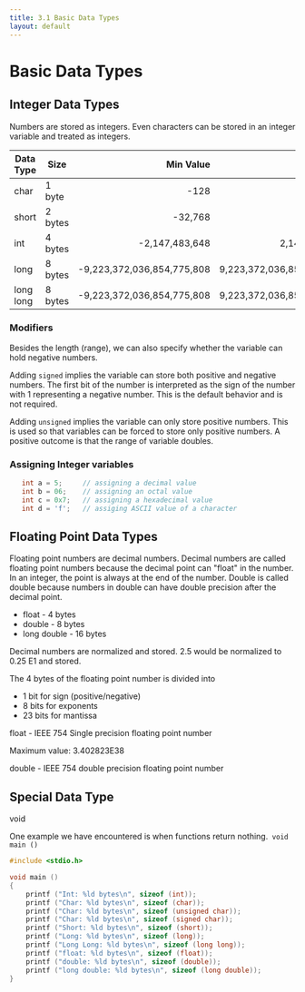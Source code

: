 ```yaml
---
title: 3.1 Basic Data Types
layout: default
---
```


# Basic Data Types

## Integer Data Types

Numbers are stored as integers. Even characters can be stored in an integer variable and treated as integers.

| Data Type  | Size      | Min Value                  | Max Value                 |
|-------------|----------|---------------------------:|--------------------------:|
| char        | 1 byte   | -128                       | 127                       |
| short       | 2 bytes  | -32,768                    | 32,767                    |
| int         | 4 bytes  | -2,147,483,648             | 2,147,483,647             |
| long        | 8 bytes  | -9,223,372,036,854,775,808 | 9,223,372,036,854,775,807 |
| long long   | 8 bytes  | -9,223,372,036,854,775,808 | 9,223,372,036,854,775,807 |


### Modifiers
Besides the length (range), we can also specify whether the variable can hold negative numbers.

Adding ```signed``` implies the variable can store both positive and negative numbers. The first bit of the number is interpreted as the sign of the number with 1 representing a negative number. This is the default behavior and is not required.

Adding ```unsigned``` implies the variable can only store positive numbers. This is used so that variables can be forced to store only positive numbers. A positive outcome is that the range of variable doubles.

### Assigning Integer variables
```C
   int a = 5;     // assigning a decimal value
   int b = 06;    // assigning an octal value
   int c = 0x7;   // assigning a hexadecimal value
   int d = 'f';   // assiging ASCII value of a character
```

## Floating Point Data Types

Floating point numbers are decimal numbers. Decimal numbers are called floating point numbers because the decimal point can "float" in the number. In an integer, the point is always at the end of the number. Double is called double because numbers in double can have double precision after the decimal point.

- float - 4 bytes
- double - 8 bytes
- long double - 16 bytes

Decimal numbers are normalized and stored.
2.5 would be normalized to 0.25 E1 and stored.

The 4 bytes of the floating point number is divided into
- 1 bit for sign (positive/negative)
- 8 bits for exponents
- 23 bits for mantissa

float - IEEE 754 Single precision floating point number

Maximum value: 3.402823E38

double - IEEE 754 double precision floating point number

## Special Data Type
void

One example we have encountered is when functions return nothing.``` void main ()```



```C
#include <stdio.h>

void main ()
{
	printf ("Int: %ld bytes\n", sizeof (int));
	printf ("Char: %ld bytes\n", sizeof (char));
	printf ("Char: %ld bytes\n", sizeof (unsigned char));
	printf ("Char: %ld bytes\n", sizeof (signed char));
	printf ("Short: %ld bytes\n", sizeof (short));
	printf ("Long: %ld bytes\n", sizeof (long));
	printf ("Long Long: %ld bytes\n", sizeof (long long));
	printf ("float: %ld bytes\n", sizeof (float));
	printf ("double: %ld bytes\n", sizeof (double));
	printf ("long double: %ld bytes\n", sizeof (long double));
}
```

